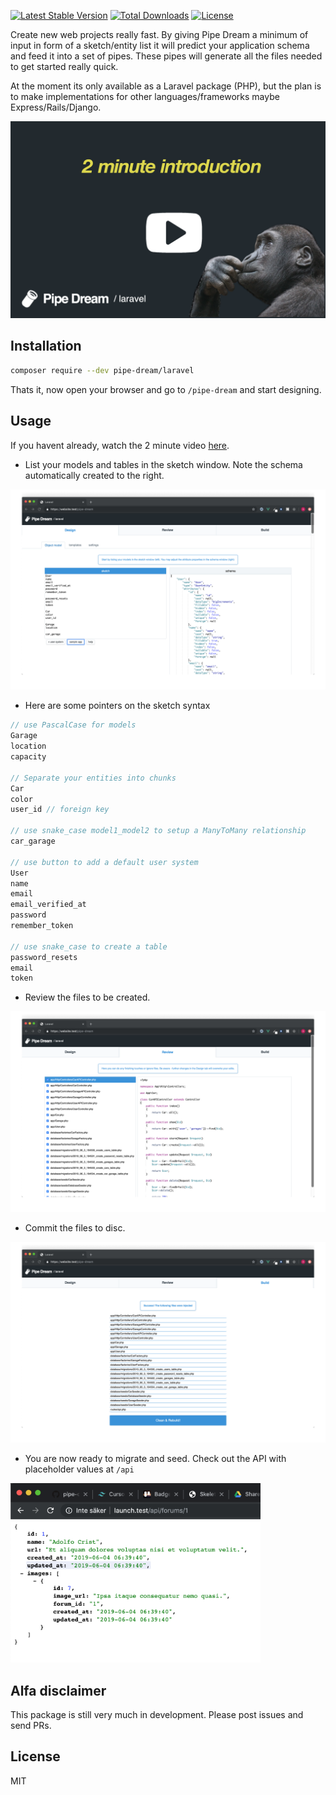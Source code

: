 
[![Latest Stable Version](https://img.shields.io/packagist/v/pipe-dream/laravel.svg)](https://packagist.org/packages/pipe-dream/laravel)
[![Total Downloads](https://img.shields.io/packagist/dt/pipe-dream/laravel.svg)](https://packagist.org/packages/pipe-dream/laravel)
[![License](https://img.shields.io/packagist/l/pipe-dream/laravel.svg)](https://packagist.org/packages/pipe-dream/laravel)


Create new web projects really fast. By  giving Pipe Dream a minimum of input in form of a sketch/entity list it will predict your application schema and feed it into a set of pipes. These pipes will generate all the files needed to get started really quick.

At the moment its only available as a Laravel package (PHP), but the plan is to make implementations for other languages/frameworks maybe Express/Rails/Django.

<a href="https://www.youtube.com/watch?v=doUlmZdvP1o" target="_blank">
<img src="src/public/img/video_splash_joke.png" title="source: imgur.com" />
</a>




## Installation

```bash
composer require --dev pipe-dream/laravel
```

Thats it, now open your browser and go to `/pipe-dream` and start designing.

## Usage
If you havent already, watch the 2 minute video [here](https://www.youtube.com/watch?v=doUlmZdvP1o).

* List your models and tables in the sketch window. Note the schema automatically created to the right.

<kbd><img src="src/public/img/screenshots/design.png" /></kbd>

* Here are some pointers on the sketch syntax
```js
// use PascalCase for models
Garage
location
capacity

// Separate your entities into chunks
Car
color
user_id // foreign key

// use snake_case model1_model2 to setup a ManyToMany relationship
car_garage 

// use button to add a default user system
User 
name
email
email_verified_at
password
remember_token

// use snake_case to create a table
password_resets
email
token
```

 * Review the files to be created.

<kbd><img src="src/public/img/screenshots/review.png" /></kbd>

* Commit the files to disc.

<kbd><img src="src/public/img/screenshots/build.png" /></kbd>

* You are now ready to migrate and seed. Check out the API with placeholder values at `/api`

<kbd><img src="src/public/img/screenshots/api.png" width="400" /></kbd>

## Alfa disclaimer
This package is still very much in development. Please post issues and send PRs.

## License
MIT
